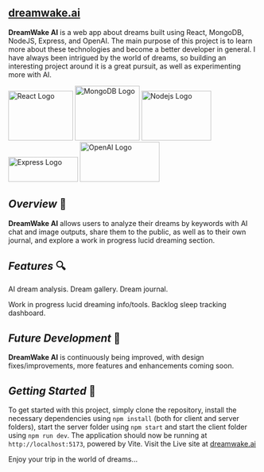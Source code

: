 ## [dreamwake.ai](https://dreamwake.ai)

**DreamWake AI** is a web app about dreams built using React, MongoDB, NodeJS, Express, and OpenAI. The main purpose of this project is to learn more about these technologies and become a better developer in general. I have always been intrigued by the world of dreams, so building an interesting project around it is a great pursuit, as well as experimenting more with AI.

<img  src="https://upload.wikimedia.org/wikipedia/commons/thumb/a/a7/React-icon.svg/1200px-React-icon.svg.png"  alt="React Logo"  width="130"  height="100">
<img src="https://img.icons8.com/color/452/mongodb.png" alt="MongoDB Logo" width="130" height="110">
<img src="https://upload.wikimedia.org/wikipedia/commons/d/d9/Node.js_logo.svg" alt="Nodejs Logo" width="140" height="100">
<img src="https://upload.wikimedia.org/wikipedia/commons/6/64/Expressjs.png" alt="Express Logo" width="140" height="50">
<img src="https://upload.wikimedia.org/wikipedia/commons/4/4d/OpenAI_Logo.svg" alt="OpenAI Logo" width="160" height="80">


## *Overview* 💭
**DreamWake AI** allows users to analyze their dreams by keywords with AI chat and image outputs, share them to the public, as well as to their own journal, and explore a work in progress lucid dreaming section.


## *Features* 🔍
AI dream analysis.
Dream gallery.
Dream journal.

Work in progress lucid dreaming info/tools.
Backlog sleep tracking dashboard.


## *Future Development* 🚧
**DreamWake AI** is continuously being improved, with design fixes/improvements, more features and enhancements coming soon.


## *Getting Started* 🚀
To get started with this project, simply clone the repository, install the necessary dependencies using `npm install` (both for client and server folders), start the server folder using `npm start` and start the client folder using `npm run dev`. The application should now be running at `http://localhost:5173`, powered by Vite.
Visit the Live site at [dreamwake.ai](https://dreamwake.ai)


Enjoy your trip in the world of dreams...
